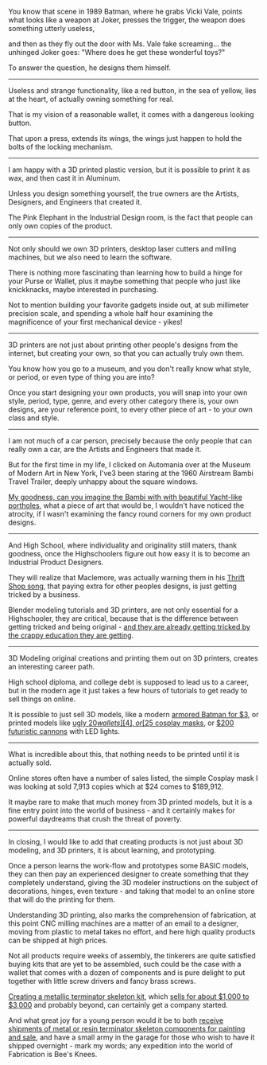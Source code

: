 You know that scene in 1989 Batman, where he grabs Vicki Vale,
points what looks like a weapon at Joker, presses the trigger, the weapon does something utterly useless,

and then as they fly out the door with Ms. Vale fake screaming...
the unhinged Joker goes: "Where does he get these wonderful toys?"

To answer the question,
he designs them himself.

---

Useless and strange functionality,
like a red button, in the sea of yellow, lies at the heart, of actually owning something for real.

That is my vision of a reasonable wallet,
it comes with a dangerous looking button.

That upon a press, extends its wings,
the wings just happen to hold the bolts of the locking mechanism.

---

I am happy with a 3D printed plastic version,
but it is possible to print it as wax, and then cast it in Aluminum.

Unless you design something yourself,
the true owners are the Artists, Designers, and Engineers that created it.

The Pink Elephant in the Industrial Design room,
is the fact that people can only own copies of the product.

---

Not only should we own 3D printers, desktop laser cutters and milling machines,
but we also need to learn the software.

There is nothing more fascinating than learning how to build a hinge for your Purse or Wallet,
plus it maybe something that people who just like knickknacks, maybe interested in purchasing.

Not to mention building your favorite gadgets inside out, at sub millimeter precision scale,
and spending a whole half hour examining the magnificence of your first mechanical device - yikes!

---

3D printers are not just about printing other people's designs from the internet,
but creating your own, so that you can actually truly own them.

You know how you go to a museum,
and you don't really know what style, or period, or even type of thing you are into?

Once you start designing your own products, you will snap into your own style, period, type, genre, and every other category there is,
your own designs, are your reference point, to every other piece of art - to your own class and style.

---

I am not much of a car person, precisely because the only people that can really own a car,
are the Artists and Engineers that made it.

But for the first time in my life, I clicked on Automania over at the Museum of Modern Art in New York,
I've3 been staring at the 1960 Airstream Bambi Travel Trailer, deeply unhappy about the square windows.

[My goodness, can you imagine the Bambi with with beautiful Yacht-like portholes][1], what a piece of art that would be,
I wouldn't have noticed the atrocity, if I wasn't examining the fancy round corners for my own product designs.

---

And High School, where individuality and originality still maters, thank goodness,
once the Highschoolers figure out how easy it is to become an Industrial Product Designers.

They will realize that Maclemore, was actually warning them in his [Thrift Shop song][10],
that paying extra for other peoples designs, is just getting tricked by a business.

Blender modeling tutorials and 3D printers, are not only essential for a Highschooler,
they are critical, because that is the difference between getting tricked and being original - [and they are already getting tricked by the crappy education they are getting][2].

---

3D Modeling original creations and printing them out on 3D printers,
creates an interesting career path.

High school diploma, and college debt is supposed to lead us to a career,
but in the modern age it just takes a few hours of tutorials to get ready to sell things on online.

It is possible to just sell 3D models, like a modern [armored Batman for $3][3],
or printed models like [ugly $20 wallets][4], or [$25 cosplay masks][5], or [$200 futuristic cannons][6] with LED lights.

---

What is incredible about this,
that nothing needs to be printed until it is actually sold.

Online stores often have a number of sales listed,
the simple Cosplay mask I was looking at sold 7,913 copies which at $24 comes to $189,912.

It maybe rare to make that much money from 3D printed models,
but it is a fine entry point into the world of business - and it certainly makes for powerful daydreams that crush the threat of poverty.

---

In closing, I would like to add that creating products is not just about 3D modeling, and 3D printers,
it is about learning, and prototyping.

Once a person learns the work-flow and prototypes some BASIC models, they can then pay an experienced designer to create something that they completely understand,
giving the 3D modeler instructions on the subject of decorations, hinges, even texture - and taking that model to an online store that will do the printing for them.

Understanding 3D printing, also marks the comprehension of fabrication, at this point CNC milling machines are a matter of an email to a designer,
moving from plastic to metal takes no effort, and here high quality products can be shipped at high prices.

Not all products require weeks of assembly, the tinkerers are quite satisfied buying kits that are yet to be assembled,
such could be the case with a wallet that comes with a dozen of components and is pure delight to put together with little screw drivers and fancy brass screws.

[Creating a metallic terminator skeleton kit][7], which [sells for about $1,000 to $3,000][8] and probably beyond,
can certainly get a company started.

And what great joy for a young person would it be to both [receive shipments of metal or resin terminator skeleton components for painting and sale][9],
and have a small army in the garage for those who wish to have it shipped overnight - mark my words; any expedition into the world of Fabrication is Bee's Knees.


[1]: https://www.moma.org/audio/playlist/314/4070
[2]: https://www.youtube.com/watch?v=fmoor8DwqW4
[3]: https://www.etsy.com/listing/1053287872/tl-batman-3d-print-model-diorama-dc
[4]: https://www.etsy.com/listing/758508704/hardshell-wallet-credit-card-holder-3d
[5]: https://www.etsy.com/listing/980724019/anime-battle-mech-cosplay-mask-made-in
[6]: https://www.etsy.com/listing/900900492/cold-gun-cosplay-3d-printed-leds-stand
[7]: https://www.youtube.com/watch?v=aKflhTrRh2k
[8]: https://www.etsy.com/listing/903647318/terminator-t-800-full-scale-resin-cast
[9]: https://www.youtube.com/watch?v=aYfeGfMey24
[10]: https://www.youtube.com/watch?v=QK8mJJJvaes
